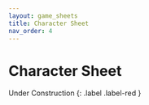 ```yaml
---
layout: game_sheets
title: Character Sheet
nav_order: 4
---
```


# Character Sheet

Under Construction
{: .label .label-red }

